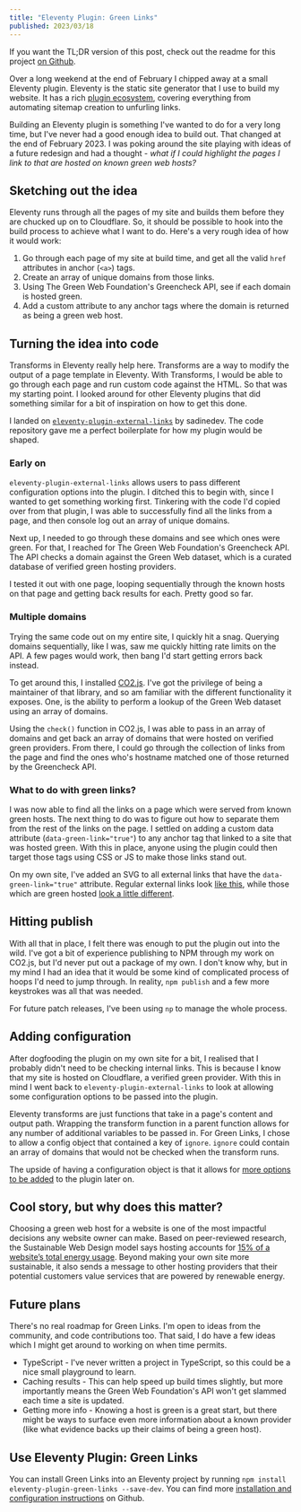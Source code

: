 ```yaml
---
title: "Eleventy Plugin: Green Links"
published: 2023/03/18
---
```


If you want the TL;DR version of this post, check out the readme for this project [on Github](https://github.com/fershad/eleventy-plugin-green-links).

Over a long weekend at the end of February I chipped away at a small Eleventy plugin. Eleventy is the static site generator that I use to build my website. It has a rich [plugin ecosystem](https://www.11ty.dev/docs/plugins/), covering everything from automating sitemap creation to unfurling links.

Building an Eleventy plugin is something I've wanted to do for a very long time, but I've never had a good enough idea to build out. That changed at the end of February 2023. I was poking around the site playing with ideas of a future redesign and had a thought - _what if I could highlight the pages I link to that are hosted on known green web hosts?_

## Sketching out the idea

Eleventy runs through all the pages of my site and builds them before they are chucked up on to Cloudflare. So, it should be possible to hook into the build process to achieve what I want to do. Here's a very rough idea of how it would work:

1. Go through each page of my site at build time, and get all the valid `href` attributes in anchor (`<a>`) tags.
2. Create an array of unique domains from those links.
3. Using The Green Web Foundation's Greencheck API, see if each domain is hosted green.
4. Add a custom attribute to any anchor tags where the domain is returned as being a green web host.

## Turning the idea into code

Transforms in Eleventy really help here. Transforms are a way to modify the output of a page template in Eleventy. With Transforms, I would be able to go through each page and run custom code against the HTML. So that was my starting point. I looked around for other Eleventy plugins that did something similar for a bit of inspiration on how to get this done.

I landed on [`eleventy-plugin-external-links`](https://github.com/sardinedev/eleventy-plugins/tree/main/packages/external-links) by sadinedev. The code repository gave me a perfect boilerplate for how my plugin would be shaped.

### Early on

`eleventy-plugin-external-links` allows users to pass different configuration options into the plugin. I ditched this to begin with, since I wanted to get something working first. Tinkering with the code I'd copied over from that plugin, I was able to successfully find all the links from a page, and then console log out an array of unique domains.

Next up, I needed to go through these domains and see which ones were green. For that, I reached for The Green Web Foundation's Greencheck API. The API checks a domain against the Green Web dataset, which is a curated database of verified green hosting providers.

I tested it out with one page, looping sequentially through the known hosts on that page and getting back results for each. Pretty good so far.

### Multiple domains

Trying the same code out on my entire site, I quickly hit a snag. Querying domains sequentially, like I was, saw me quickly hitting rate limits on the API. A few pages would work, then bang I'd start getting errors back instead.

To get around this, I installed [CO2.js](https://github.com/thegreenwebfoundation/co2.js). I've got the privilege of being a maintainer of that library, and so am familiar with the different functionality it exposes. One, is the ability to perform a lookup of the Green Web dataset using an array of domains.

Using the `check()` function in CO2.js, I was able to pass in an array of domains and get back an array of domains that were hosted on verified green providers. From there, I could go through the collection of links from the page and find the ones who's hostname matched one of those returned by the Greencheck API.

### What to do with green links?

I was now able to find all the links on a page which were served from known green hosts. The next thing to do was to figure out how to separate them from the rest of the links on the page. I settled on adding a custom data attribute (`data-green-link="true"`) to any anchor tag that linked to a site that was hosted green. With this in place, anyone using the plugin could then target those tags using CSS or JS to make those links stand out.

On my own site, I've added an SVG to all external links that have the `data-green-link="true"` attribute. Regular external links look [like this](https://github.com), while those which are green hosted [look a little different](https://thegreenwebfoundation.org).

## Hitting publish

With all that in place, I felt there was enough to put the plugin out into the wild. I've got a bit of experience publishing to NPM through my work on CO2.js, but I'd never put out a package of my own. I don't know why, but in my mind I had an idea that it would be some kind of complicated process of hoops I'd need to jump through. In reality, `npm publish` and a few more keystrokes was all that was needed.

For future patch releases, I've been using `np` to manage the whole process.

## Adding configuration

After dogfooding the plugin on my own site for a bit, I realised that I probably didn't need to be checking internal links. This is because I know that my site is hosted on Cloudflare, a verified green provider. With this in mind I went back to `eleventy-plugin-external-links` to look at allowing some configuration options to be passed into the plugin.

Eleventy transforms are just functions that take in a page's content and output path. Wrapping the transform function in a parent function allows for any number of additional variables to be passed in. For Green Links, I chose to allow a config object that contained a key of `ignore`. `ignore` could contain an array of domains that would not be checked when the transform runs.

The upside of having a configuration object is that it allows for [more options to be added](https://fershad.com/writing/eleventy-plugin-green-links/#future-plans) to the plugin later on.

## Cool story, but why does this matter?

Choosing a green web host for a website is one of the most impactful decisions any website owner can make. Based on peer-reviewed research, the Sustainable Web Design model says hosting accounts for [15% of a website’s total energy usage](https://sustainablewebdesign.org/calculating-digital-emissions/). Beyond making your own site more sustainable, it also sends a message to other hosting providers that their potential customers value services that are powered by renewable energy.

## Future plans

There's no real roadmap for Green Links. I'm open to ideas from the community, and code contributions too. That said, I do have a few ideas which I might get around to working on when time permits.

- TypeScript - I've never written a project in TypeScript, so this could be a nice small playground to learn.
- Caching results - This can help speed up build times slightly, but more importantly means the Green Web Foundation's API won't get slammed each time a site is updated.
- Getting more info - Knowing a host is green is a great start, but there might be ways to surface even more information about a known provider (like what evidence backs up their claims of being a green host).

## Use Eleventy Plugin: Green Links

You can install Green Links into an Eleventy project by running `npm install eleventy-plugin-green-links --save-dev`. You can find more [installation and configuration instructions](https://github.com/fershad/eleventy-plugin-green-links) on Github.
